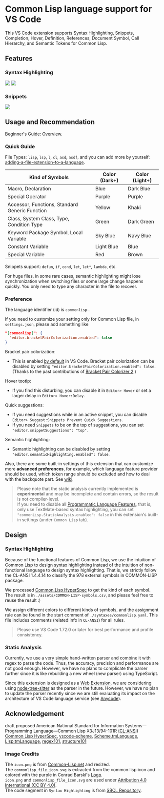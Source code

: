 # Common Lisp language support for VS Code
This VS Code extension supports Syntax Highlighting, Snippets, Completion, Hover, Definition, References, Document Symbol, Call Hierarchy, and Semantic Tokens for Common Lisp.  

## Features

### Syntax Highlighting
<img src="https://raw.githubusercontent.com/qingpeng9802/vscode-common-lisp/master/images/syntax_dark_plus.png">  
  
<img src="https://raw.githubusercontent.com/qingpeng9802/vscode-common-lisp/master/images/syntax_light_plus.png">  

### Snippets
<img src="https://raw.githubusercontent.com/qingpeng9802/vscode-common-lisp/master/images/snippets.gif">

## Usage and Recommendation
Beginner's Guide: [Overview](https://code.visualstudio.com/docs/languages/overview).  

### Quick Guide  

File Types: `lisp`, `lsp`, `l`, `cl`, `asd`, `asdf`, and you can add more by yourself: [adding-a-file-extension-to-a-language](https://code.visualstudio.com/docs/languages/overview#_adding-a-file-extension-to-a-language).

|Kind of Symbols                                           |Color (Dark+)|Color (Light+)|
|-|-|-|
|Macro, Declaration                                        | Blue        | Dark Blue    |
|Special Operator                                          | Purple      | Purple       |
|Accessor, Functions, Standard Generic Function            | Yellow      | Khaki        |
|Class, System Class, Type, Condition Type                 | Green       | Dark Green   |
|Keyword Package Symbol, Local Variable                    | Sky Blue    | Navy Blue    |
|Constant Variable                                         | Light Blue  | Blue         |
|Special Variable                                          | Red         | Brown        |
  
Snippets support: `defun`, `if`, `cond`, `let`, `let*`, `lambda`, etc.
  
For huge files, in some rare cases, semantic highlighting might lose synchronization when switching files or some large change happens quickly. You only need to type any character in the file to recover.

### Preference
The language identifier (id) is `commonlisp` .  

If you need to customize your setting only for Common Lisp file, in `settings.json`, please add something like
```json
"[commonlisp]": {
  "editor.bracketPairColorization.enabled": false
}
```
  
Bracket pair colorization:  
- This is enabled [by default](https://code.visualstudio.com/updates/v1_67#_bracket-pair-colorization-enabled-by-default) in VS Code. Bracket pair colorization can be disabled by setting `"editor.bracketPairColorization.enabled": false`.  
(Thanks to the past contributions of [Bracket Pair Colorizer 2](https://marketplace.visualstudio.com/items?itemName=CoenraadS.bracket-pair-colorizer-2) )
  
Hover tootip:  
- If you find this disturbing, you can disable it in `Editor> Hover` or set a larger delay in `Editor> Hover:Delay`.

Quick suggestions:
- If you need suggestions while in an active snippet, you can disable `Editor> Suggest:Snippets Prevent Quick Suggestions`.
- If you need `Snippets` to be on the top of suggestions, you can set `"editor.snippetSuggestions": "top"`.

Semantic highlighting:
- Semantic highlighting can be disabled by setting `"editor.semanticHighlighting.enabled": false`.

Also, there are some built-in settings of this extension that can customize more **advanced preferences**,
for example, which language feature provider should be used, which token range should be excluded and how to deal with the backquote part. See [wiki](https://github.com/qingpeng9802/vscode-common-lisp/wiki/Configuration).  

> Please note that the static analysis currently implemented is **experimental** and may be incomplete and contain errors, so the result is not compiler-level.  
  If you need to disable all [Programmatic Language Features](https://code.visualstudio.com/api/language-extensions/programmatic-language-features), that is, only use TextMate-based syntax highlighting, you can set `"commonLisp.StaticAnalysis.enabled": false` in this extension's built-in settings (under `Common Lisp` tab).

## Design
  
### Syntax Highlighting
Because of the functional features of Common Lisp, we use the intuition of Common Lisp to design syntax highlighting instead of the intuition of non-functional language to design syntax highlighting. That is, we strictly follow the CL-ANSI 1.4.4.14 to classify the 978 external symbols in COMMON-LISP package. 

We processed [Common Lisp HyperSpec](http://www.lispworks.com/documentation/HyperSpec/Front/) to get the kind of each symbol. The result is in `./assets/COMMON-LISP-symbols.csv`, and please feel free to reuse the result :)  

We assign different colors to different kinds of symbols, and the assignment rule can be found in the start comment of `./syntaxes/commonlisp.yaml`. This file includes comments (related info in `CL-ANSI`) for all rules.  

> Please use VS Code 1.72.0 or later for best performance and profile consistency.  

### Static Analysis
Currently, we use a very simple hand-written parser and combine it with regex to parse the code. Thus, the accuracy, precision and performance are not good enough. However, we have no plans to complicate the parser further since it is like rebuilding a new wheel (new parser) using TypeScript.    

Since this extension is designed as a [Web Extension](https://code.visualstudio.com/api/extension-guides/web-extensions), we are considering using [node-tree-sitter](https://github.com/tree-sitter/node-tree-sitter) as the parser in the future. However, we have no plan to update the parser recently since we are still evaluating its impact on the architecture of VS Code language service (see [Anycode](https://github.com/microsoft/vscode-anycode)).


## Acknowledgement
draft proposed American National Standard for Information Systems—Programming Language—Common Lisp X3J13/94-101R [(CL-ANSI)](https://franz.com/support/documentation/cl-ansi-standard-draft-w-sidebar.pdf)  
[Common Lisp HyperSpec](http://www.lispworks.com/documentation/HyperSpec/Front/),
[vscode-scheme](https://github.com/sjhuangx/vscode-scheme),
[Scheme.tmLanguage](https://github.com/egrachev/sublime-scheme/blob/master/Scheme.tmLanguage),
[Lisp.tmLanguage](https://github.com/bradrobertson/sublime-packages/blob/master/Lisp/Lisp.tmLanguage),
[regex101](https://regex101.com/),
[structure101](https://structure101.com/)  

### Image Credits
The `icon.png` is from [Common-Lisp.net](https://common-lisp.net/) and resized.  
The `commonlisp_file_icon.svg` is extracted from the common lisp icon and colored with the purple in Conrad Barski's [Logo](http://www.lisperati.com/logo.html).  
`icon.png` and `commonlisp_file_icon.svg` are used under [Attribution 4.0 International (CC BY 4.0)](https://creativecommons.org/licenses/by/4.0/).  
The code segment in `Syntax Highlighting` is from [SBCL Repository](https://github.com/sbcl/sbcl).  
